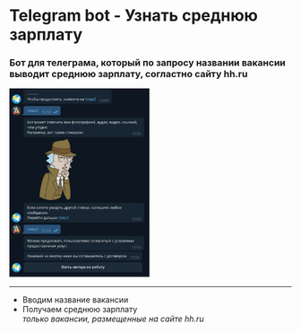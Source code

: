 # Telegram bot - Узнать среднюю зарплату
### Бот для телеграма, который по запросу названии вакансии выводит среднюю зарплату, согластно сайту hh.ru 
<img src="screen1.JPG" alt="example" width="250"/>  

---
- Вводим название вакансии
- Получаем среднюю зарплату   
*только вакансии, размещенные на сайте hh.ru*
